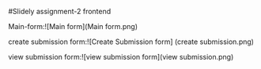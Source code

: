  #Slidely assignment-2 frontend

Main-form:![Main form](Main form.png)


create submission form:![Create Submission  form] (create submission.png)


view submission form:![view submission form](view submission.png)
